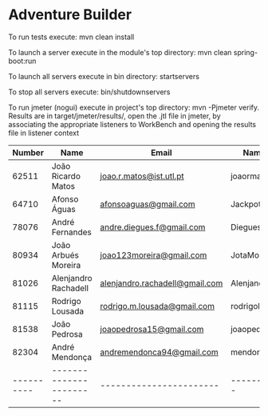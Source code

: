 # Adventure Builder

To run tests execute: mvn clean install

To launch a server execute in the module's top directory: mvn clean spring-boot:run

To launch all servers execute in bin directory: startservers

To stop all servers execute: bin/shutdownservers

To run jmeter (nogui) execute in project's top directory: mvn -Pjmeter verify. Results are in target/jmeter/results/, open the .jtl file in jmeter, by associating the appropriate listeners to WorkBench and opening the results file in listener context


|   Number   |          Name           |            Email        |   Name GitHUb  | Module(s) |
| ---------- | ----------------------- | ----------------------- | ---------------| --------- |
|  62511  | João Ricardo Matos   | joao.r.matos@ist.utl.pt        | joaormatos          | 100Writes |
|  64710  | Afonso Águas         | afonsoaguas@gmail.com          | Jackpothead         | 100Writes |        
|  78076  | André Fernandes      | andre.diegues.f@gmail.com      | Dieguesist          | 30Writes  |
|  80934  | João Arbués Moreira  | joao123moreira@gmail.com       | JotaMoreira         | 100Reads  |
|  81026  | Alenjandro Rachadell | alenjandro.rachadell@gmail.com | AlenjandroRachadell | --------  |
|  81115  | Rodrigo Lousada      | rodrigo.m.lousada@gmail.com    | rodrigolousada      | 30Writes  |
|  81538  | João Pedrosa         | joaopedrosa15@gmail.com        | joaopedrosa         | 100Reads  |
|  82304  | André Mendonça       | andremendonca94@gmail.com      | mendonca94          | 100Writes |
| ---------- | ----------------------- | ----------------------- | ---------------| --------- |
 
